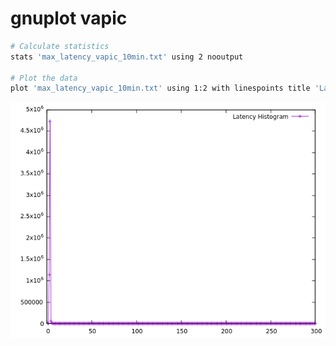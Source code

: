 # gnuplot vapic
```bash
# Calculate statistics
stats 'max_latency_vapic_10min.txt' using 2 nooutput

# Plot the data
plot 'max_latency_vapic_10min.txt' using 1:2 with linespoints title 'Latency Histogram'
```

![gnuplot_max_latency_vapic.png](gnuplot_max_latency_vapic.png)